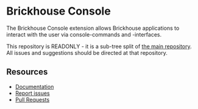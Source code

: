 Brickhouse Console
==================

The Brickhouse Console extension allows Brickhouse applications to interact with the user via console-commands and -interfaces.

This repository is READONLY - it is a sub-tree split of [the main repository](https://github.com/brickhouse-php/brickhouse/). All issues and suggestions should be directed at that repository.

Resources
---------

 * [Documentation](https://github.com/brickhouse-php/brickhouse/)
 * [Report issues](https://github.com/brickhouse-php/brickhouse/issues)
 * [Pull Requests](https://github.com/brickhouse-php/brickhouse/pulls)